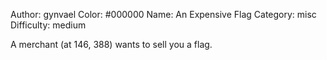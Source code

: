 Author: gynvael
Color: #000000
Name: An Expensive Flag
Category: misc
Difficulty: medium

A merchant (at 146, 388) wants to sell you a flag.
